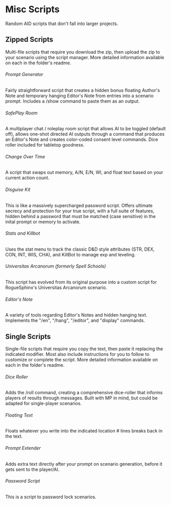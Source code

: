 # Misc Scripts
Random AID scripts that don't fall into larger projects.


## Zipped Scripts
Multi-file scripts that require you download the zip, then upload the zip to your scenario using the script manager. More detailed information available on each in the folder's readme.

###### Prompt Generator
Fairly straightforward script that creates a hidden bonus floating Author's Note and temporary hanging Editor's Note from entries into a scenario prompt. Includes a /show command to paste them as an output.

###### SafePlay Room
A multiplayer chat / roleplay room script that allows AI to be toggled (default off), allows one-shot directed AI outputs through a command that produces an Editor's Note and creates color-coded consent level commands. Dice roller included for tabletop goodness.

###### Change Over Time
A script that swaps out memory, A/N, E/N, WI, and float text based on your current action count.

###### Disguise Kit
This is like a massively supercharged password script. Offers ultimate secrecy and protection for your true script, with a full suite of features, hidden behind a password that must be matched (case sensitive) in the inital prompt or memory to activate.

###### Stats and Killbot
Uses the stat menu to track the classic D&D style attributes (STR, DEX, CON, INT, WIS, CHA), and KillBot to manage exp and leveling.

###### Universitas Arcanorum (formerly Spell Schools)
This script has evolved from its original purpose into a custom script for RogueSphinx's Universitas Arcanorum scenario.


###### Editor's Note
A variety of tools regarding Editor's Notes and hidden hanging text. Implements the "/en", "/hang", "/editor", and "display" commands. 


## Single Scripts
Single-file scripts that require you copy the text, then paste it replacing the indicated modifier. Most also include instructions for you to follow to customize or complete the script. More detailed information available on each in the folder's readme.

###### Dice Roller
Adds the /roll command, creating a comprehensive dice-roller that informs players of results through messages. Built with MP in mind, but could be adapted for single-player scenarios.

###### Floating Text
Floats whatever you write into the indicated location # lines breaks back in the text.


###### Prompt Extender
Adds extra text directly after your prompt on scenario generation, before it gets sent to the player/AI.


###### Password Script
This is a script to password lock scenarios.

